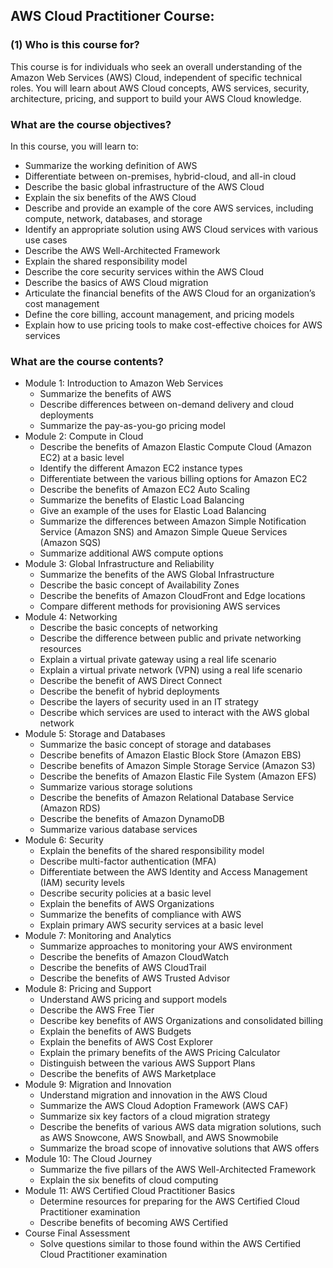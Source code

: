 ## AWS Cloud Practitioner Course:

### (1) Who is this course for?

This course is for individuals who seek an overall understanding of the Amazon Web Services (AWS) Cloud, independent of specific technical roles. You will learn about AWS Cloud concepts, AWS services, security, architecture, pricing, and support to build your AWS Cloud knowledge.

### What are the course objectives?

In this course, you will learn to:

- Summarize the working definition of AWS
- Differentiate between on-premises, hybrid-cloud, and all-in cloud
- Describe the basic global infrastructure of the AWS Cloud
- Explain the six benefits of the AWS Cloud
- Describe and provide an example of the core AWS services, including compute, network, databases, and storage
- Identify an appropriate solution using AWS Cloud services with various use cases
- Describe the AWS Well-Architected Framework
- Explain the shared responsibility model
- Describe the core security services within the AWS Cloud
- Describe the basics of AWS Cloud migration
- Articulate the financial benefits of the AWS Cloud for an organization’s cost management
- Define the core billing, account management, and pricing models
- Explain how to use pricing tools to make cost-effective choices for AWS services

### What are the course contents?

- Module 1: Introduction to Amazon Web Services
  - Summarize the benefits of AWS
  - Describe differences between on-demand delivery and cloud deployments
  - Summarize the pay-as-you-go pricing model
- Module 2: Compute in Cloud
  - Describe the benefits of Amazon Elastic Compute Cloud (Amazon EC2) at a basic level
  - Identify the different Amazon EC2 instance types
  - Differentiate between the various billing options for Amazon EC2
  - Describe the benefits of Amazon EC2 Auto Scaling
  - Summarize the benefits of Elastic Load Balancing
  - Give an example of the uses for Elastic Load Balancing
  - Summarize the differences between Amazon Simple Notification Service (Amazon SNS) and Amazon Simple Queue Services (Amazon SQS)
  - Summarize additional AWS compute options
- Module 3: Global Infrastructure and Reliability
  - Summarize the benefits of the AWS Global Infrastructure
  - Describe the basic concept of Availability Zones
  - Describe the benefits of Amazon CloudFront and Edge locations
  - Compare different methods for provisioning AWS services
- Module 4: Networking
  - Describe the basic concepts of networking
  - Describe the difference between public and private networking resources
  - Explain a virtual private gateway using a real life scenario
  - Explain a virtual private network (VPN) using a real life scenario
  - Describe the benefit of AWS Direct Connect
  - Describe the benefit of hybrid deployments
  - Describe the layers of security used in an IT strategy
  - Describe which services are used to interact with the AWS global network
- Module 5: Storage and Databases
  - Summarize the basic concept of storage and databases
  - Describe benefits of Amazon Elastic Block Store (Amazon EBS)
  - Describe benefits of Amazon Simple Storage Service (Amazon S3)
  - Describe the benefits of Amazon Elastic File System (Amazon EFS)
  - Summarize various storage solutions
  - Describe the benefits of Amazon Relational Database Service (Amazon RDS)
  - Describe the benefits of Amazon DynamoDB
  - Summarize various database services
- Module 6: Security
  - Explain the benefits of the shared responsibility model
  - Describe multi-factor authentication (MFA)
  - Differentiate between the AWS Identity and Access Management (IAM) security levels
  - Describe security policies at a basic level
  - Explain the benefits of AWS Organizations
  - Summarize the benefits of compliance with AWS
  - Explain primary AWS security services at a basic level
- Module 7: Monitoring and Analytics
  - Summarize approaches to monitoring your AWS environment
  - Describe the benefits of Amazon CloudWatch
  - Describe the benefits of AWS CloudTrail
  - Describe the benefits of AWS Trusted Advisor
- Module 8: Pricing and Support
  - Understand AWS pricing and support models
  - Describe the AWS Free Tier
  - Describe key benefits of AWS Organizations and consolidated billing
  - Explain the benefits of AWS Budgets
  - Explain the benefits of AWS Cost Explorer
  - Explain the primary benefits of the AWS Pricing Calculator
  - Distinguish between the various AWS Support Plans
  - Describe the benefits of AWS Marketplace
- Module 9: Migration and Innovation
  - Understand migration and innovation in the AWS Cloud
  - Summarize the AWS Cloud Adoption Framework (AWS CAF)
  - Summarize six key factors of a cloud migration strategy
  - Describe the benefits of various AWS data migration solutions, such as AWS Snowcone, AWS Snowball, and AWS Snowmobile
  - Summarize the broad scope of innovative solutions that AWS offers
- Module 10: The Cloud Journey
  - Summarize the five pillars of the AWS Well-Architected Framework
  - Explain the six benefits of cloud computing
- Module 11: AWS Certified Cloud Practitioner Basics
  - Determine resources for preparing for the AWS Certified Cloud Practitioner examination
  - Describe benefits of becoming AWS Certified
- Course Final Assessment
  - Solve questions similar to those found within the AWS Certified Cloud Practitioner examination
